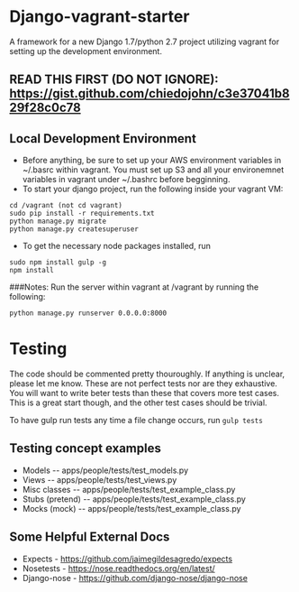 Django-vagrant-starter
=========
A framework for a new Django 1.7/python 2.7 project utilizing vagrant for setting up the development environment.

READ THIS FIRST (DO NOT IGNORE): https://gist.github.com/chiedojohn/c3e37041b829f28c0c78
----------

Local Development Environment
----------
- Before anything, be sure to set up your AWS environment variables in ~/.basrc within vagrant. You must set up S3 and all your environemnet variables in vagrant under ~/.bashrc before begginning.
- To start your django project, run the following inside your vagrant VM:
```
cd /vagrant (not cd vagrant)
sudo pip install -r requirements.txt
python manage.py migrate
python manage.py createsuperuser
```
- To get the necessary node packages installed, run
```
sudo npm install gulp -g
npm install
```

###Notes:
Run the server within vagrant at /vagrant by running the following: 
```
python manage.py runserver 0.0.0.0:8000
```


Testing
=====================
The code should be commented pretty thouroughly. If anything is unclear, please let me know. These are not perfect tests nor are they exhaustive. You will want to write beter tests than these that covers more test cases. This is a great start though, and the other test cases should be trivial.

To have gulp run tests any time a file change occurs, run 
```gulp tests```

Testing concept examples
-------------------
- Models
-- apps/people/tests/test_models.py
- Views
-- apps/people/tests/test_views.py
- Misc classes
-- apps/people/tests/test_example_class.py
- Stubs (pretend)
-- apps/people/tests/test_example_class.py
- Mocks (mock)
-- apps/people/tests/test_example_class.py

Some Helpful External Docs
-----------
- Expects - https://github.com/jaimegildesagredo/expects
- Nosetests - https://nose.readthedocs.org/en/latest/
- Django-nose - https://github.com/django-nose/django-nose
